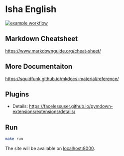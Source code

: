 # Isha English

[![example workflow](https://github.com/AlexFreik/isha-english/actions/workflows/ci.yml/badge.svg)](https://platform.ishaenglish.com/)

## Markdown Cheatsheet

https://www.markdownguide.org/cheat-sheet/

## More Documentaiton

https://squidfunk.github.io/mkdocs-material/reference/

## Plugins

-   Details: https://facelessuser.github.io/pymdown-extensions/extensions/details/

## Run

```zsh
make run
```

The site will be available on [localhost:8000](http://localhost:8000).

